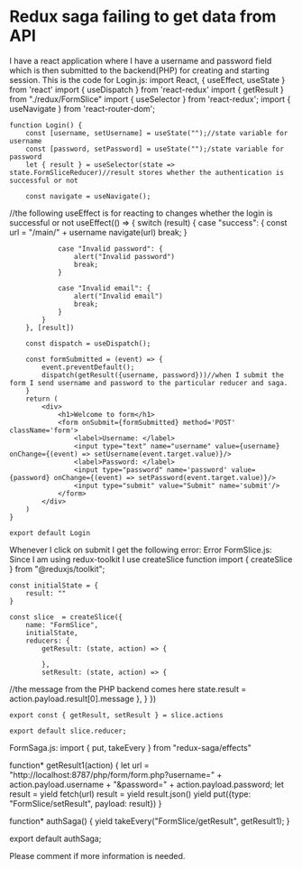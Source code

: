 
# Redux saga failing to get data from API

I have a react application where I have a username and password field which is then submitted to the backend(PHP) for creating and starting session. This is the code for Login.js:
    import React, { useEffect, useState } from 'react'
    import { useDispatch } from 'react-redux'
    import { getResult } from "./redux/FormSlice"
    import { useSelector } from 'react-redux';
    import { useNavigate } from 'react-router-dom';
    
    
    function Login() {
        const [username, setUsername] = useState("");//state variable for username
        const [password, setPassword] = useState("");/state variable for password
        let { result } = useSelector(state => state.FormSliceReducer)//result stores whether the authentication is successful or not

        const navigate = useNavigate();
        
//the following useEffect is for reacting to changes whether the login is successful or not
        useEffect(() => {
            switch (result) {
                case "success": {
                    const url = "/main/" + username
                    navigate(url)
                    break;
                }
    
                case "Invalid password": {
                    alert("Invalid password")
                    break;
                }
    
                case "Invalid email": {
                    alert("Invalid email")
                    break;
                }
            }
        }, [result])
    
        const dispatch = useDispatch();
    
        const formSubmitted = (event) => {
            event.preventDefault();
            dispatch(getResult({username, password}))//when I submit the form I send username and password to the particular reducer and saga.
        }
        return (
            <div>
                <h1>Welcome to form</h1>
                <form onSubmit={formSubmitted} method='POST' className='form'>
                    <label>Username: </label>
                    <input type="text" name="username" value={username} onChange={(event) => setUsername(event.target.value)}/>
                    <label>Password: </label>
                    <input type="password" name='password' value={password} onChange={(event) => setPassword(event.target.value)}/>
                    <input type="submit" value="Submit" name='submit'/>
                </form>
            </div>
        )
    }
    
    export default Login

Whenever I click on submit I get the following error:
Error
FormSlice.js: Since I am using redux-toolkit I use createSlice function
    import { createSlice } from "@reduxjs/toolkit";
    
    const initialState = {
        result: ""
    }
    
    const slice  = createSlice({
        name: "FormSlice",
        initialState,
        reducers: {
            getResult: (state, action) => {
                
            },
            setResult: (state, action) => {
//the message from the PHP backend comes here
                state.result = action.payload.result[0].message 
            },
        }
    })
    
    export const { getResult, setResult } = slice.actions
    
    export default slice.reducer;

FormSaga.js:
import { put, takeEvery } from "redux-saga/effects"


function* getResult1(action) {
    let url = "http://localhost:8787/php/form/form.php?username=" + action.payload.username + "&password=" + action.payload.password;
    let result = yield fetch(url)
    result = yield result.json()
    yield put({type: "FormSlice/setResult", payload: result})
}

function* authSaga() {
    yield takeEvery("FormSlice/getResult", getResult1);
}

export default authSaga;

Please comment if more information is needed.

        